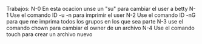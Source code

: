 Trabajos: N-0 En esta ocacion unse un "su" para cambiar el user a betty 
N-1 Use el comando ID -u -n para imprimir el user
N-2 Use el comando ID -nG para que me imprima todos los grupos en los que sea parte
N-3 use el comando chown para cambiar el owner de un archivo
N-4 Use el comando touch para crear un archivo nuevo
